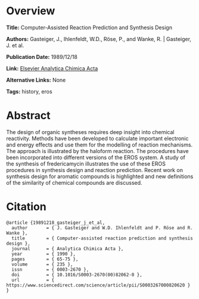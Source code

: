 # Overview
**Title:**
Computer-Assisted Reaction Prediction and Synthesis Design

**Authors:**
Gasteiger, J., Ihlenfeldt, W.D., Röse, P., and Wanke, R. |
Gasteiger, J. et al.

**Publication Date:**
1989/12/18

**Link:**
[Elsevier Analytica Chimica Acta](https://www.sciencedirect.com/science/article/abs/pii/S0003267000820620)

**Alternative Links:**
None

**Tags:**
history, eros


# Abstract
The design of organic syntheses requires deep insight into chemical reactivity.
Methods have been developed to calculate important electronic and energy effects and use them for the modelling of reaction mechanisms.
The approach is illustrated by the haloform reaction.
The procedures have been incorporated into different versions of the EROS system.
A study of the synthesis of fredericamycin illustrates the use of these EROS procedures in synthesis design and reaction prediction.
Recent work on synthesis design for aromatic compounds is highlighted and new definitions of the similarity of chemical compounds are discussed.


# Citation
```
@article {19891218_gasteiger_j_et_al,
  author       = { J. Gasteiger and W.D. Ihlenfeldt and P. Röse and R. Wanke },
  title        = { Computer-assisted reaction prediction and synthesis design },
  journal      = { Analytica Chimica Acta },
  year         = { 1990 },
  pages        = { 65-75 },
  volume       = { 235 },
  issn         = { 0003-2670 },
  doi          = { 10.1016/S0003-2670(00)82062-0 },
  url          = { https://www.sciencedirect.com/science/article/pii/S0003267000820620 }
}
```
